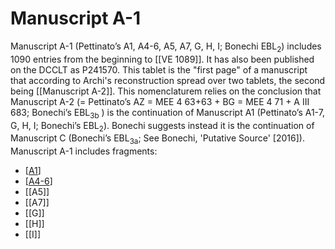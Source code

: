# Manuscript A-1

Manuscript A-1 (Pettinato’s A1, A4-6, A5, A7, G, H, I; Bonechi EBL<sub>2</sub>) includes 1090 entries from the beginning to [[VE 1089]]. It has also been published on the DCCLT as P241570. This tablet is the "first page" of a manuscript that according to Archi's reconstruction spread over two tablets, the second being [[Manuscript A-2]]. This nomenclaturem relies on the conclusion that Manuscript A-2 (= Pettinato’s AZ = MEE 4 63+63 + BG = MEE 4 71 + A III 683; Bonechi’s EBL<sub>3b</sub> ) is the continuation of Manuscript A1 (Pettinato’s A1-7, G, H, I; Bonechi’s EBL<sub>2</sub>). Bonechi suggests instead it is the continuation of Manuscript C (Bonechi’s EBL<sub>3a</sub>; See Bonechi, 'Putative Source' [2016]). Manuscript A-1 includes fragments:
* [[A1]]
* [[A4-6]]
* [[A5]]
* [[A7]]
* [[G]]
* [[H]]
* [[I]]

[//begin]: # "Autogenerated link references for markdown compatibility"
[A1]: A1 "MEE 4, 1 = TM.75.G.3528"
[A4-6]: A4-6 "MEE 4, 4 + MEE 4, 5 + MEE 4, 6 = TM.75.G.2000+TM.75.G.2005+TM.75.G.2006"
[//end]: # "Autogenerated link references"